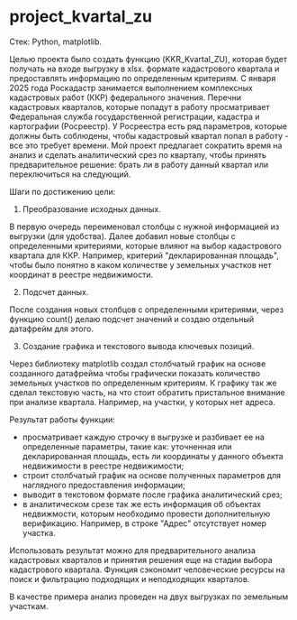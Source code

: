 # project_kvartal_zu

Стек: Python, matplotlib.

Целью проекта было создать функцию (KKR_Kvartal_ZU), которая будет получать на входе выгрузку в xlsx. формате кадастрового квартала и предоставлять информацию по определенным критериям. 
С января 2025 года Роскадастр занимается выполнением комплексных кадастровых работ (ККР) федерального значения. Перечни кадастровых кварталов, которые попадут в работу просматривает Федеральная служба государственной регистрации, кадастра и картографии (Росреестр). 
У Росреестра есть ряд параметров, которые должны быть соблюдены, чтобы кадастровый квартал попал в работу - все это требует времени. Мой проект предлагает сократить время на анализ и сделать аналитический срез по кварталу, чтобы принять предварительное решение: брать ли в работу данный квартал или переключиться на следующий. 

Шаги по достижению цели:
1. Преобразование исходных данных.

В первую очередь переименовал столбцы с нужной информацией из выгрузки (для удобства). Далее добавил новые столбцы с определенными критериями, которые влияют на выбор кадастрового квартала для ККР. Например, критерий "декларированная площадь", чтобы было понятно в каком количестве у земельных участков нет координат в реестре недвижимости. 

2. Подсчет данных.
   
После создания новых столбцов с определенными критериями, через функцию count() делаю подсчет значений и создаю отдельный датафрейм для этого.

3. Создание графика и текстового вывода ключевых позиций.

Через библиотеку matplotlib создал столбчатый график на основе созданного датафрейма чтобы графически показать количество земельных участков по определенным критериям. К графику так же сделал текстовую часть, на что стоит обратить пристальное внимание при анализе квартала. Например, на участки, у которых нет адреса. 

Результат работы функции: 

- просматривает каждую строчку в выгрузке и разбивает ее на определенные параметры, такие как: уточненная или декларированная площадь, есть ли координаты у данного объекта недвижимости в реестре недвижимости;
- строит столбчатый график на основе полученных параметров для наглядного предоставления информации;
- выводит в текстовом формате после графика аналитический срез;
- в аналитическом срезе так же есть информация об объектах недвижмости, которым необходимо провести дополнительную верификацию. Например, в строке "Адрес" отсутствует номер участка.

Использовать результат можно для предварительного анализа кадастровых кварталов и принятия решения еще на стадии выбора кадастрового квартала. Функция сэкономит человеческие ресурсы на поиск и фильтрацию подходящих и неподходящих кварталов.

В качестве примера анализ проведен на двух выгрузках по земельным участкам. 
